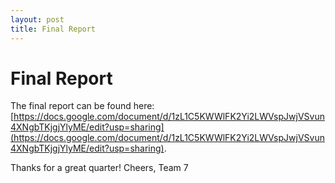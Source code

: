 ```yaml
---
layout: post
title: Final Report
---
```


# Final Report
The final report can be found here: [https://docs.google.com/document/d/1zL1C5KWWlFK2Yi2LWVspJwjVSvun4XNgbTKjgjYlyME/edit?usp=sharing](https://docs.google.com/document/d/1zL1C5KWWlFK2Yi2LWVspJwjVSvun4XNgbTKjgjYlyME/edit?usp=sharing).

Thanks for a great quarter!
Cheers,
Team 7

